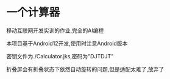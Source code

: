 # 一个计算器

移动互联网开发实训的作业,完全的AI编程

本项目基于Android12开发,使用时注意Android版本

密钥文件为./Calculator.jks,密码为"DJTDJT"

折叠屏会有折叠状态下依然自动旋转的问题,但是适配太难了,放弃了